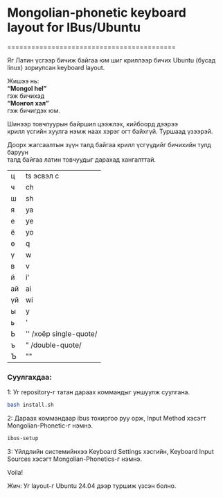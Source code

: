 # Mongolian-phonetic keyboard layout for IBus/Ubuntu
==========================================

Яг Латин үсгээр бичиж байгаа юм шиг криллээр бичих Ubuntu (бусад linux) зориулсан
keyboard layout.  

Жишээ нь:  
**“Mongol hel”**  
гэж бичихэд  
**“Монгол хэл”**  
гэж бичигдэх юм.  

Шинээр товчлуурын байршил цээжлэх, кийбоoрд дээрээ  
крилл үсгийн хуулга нэмж наах хэрэг огт байхгүй. Туршаад үзээрэй.  

Доорх жагсаалтын зүүн талд байгаа крилл үсгүүдийг бичихийн тулд баруун  
талд байгаа латин товчуудыг дарахад хангалттай.  

| | |
--- | ---
ц | ts эсвэл c  
ч | ch  
ш | sh  
я | ya  
е | ye  
ё | yo  
ө | q  
ү | w  
в | v  
й | i'
ай | ai 
үй | wi
ы | y  
ь | '  
Ь | '' /хоёр single-quote/  
ъ | "  /double-quote/  
Ъ | ""   

### Суулгахдаа:   
1: Уг repository-г татан дараах коммандыг уншуулж суулгана. 
```bash
bash install.sh
```

2: Дараах коммандаар ibus тохиргоо руу орж, Input Method хэсэгт Mongolian-Phonetic-г нэмнэ. 
```bash
ibus-setup
```

3: Үйлдлийн системийнхээ Keyboard Settings хэсгийн, Keyboard Input Sources хэсэгт  Mongolian-Phonetics-г нэмнэ. 

Voila!

Жич: Уг layout-г Ubuntu 24.04 дээр туршиж үзсэн болно. 
